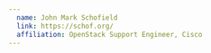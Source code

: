 ```yaml
---
  name: John Mark Schofield
  link: https://schof.org/
  affiliation: OpenStack Support Engineer, Cisco
---
```

